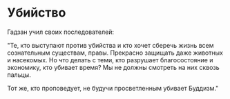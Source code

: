# Убийство

Гадзан учил своих последователей:

"Те, кто выступают против убийства и кто хочет сберечь жизнь всем сознательным существам, правы. Прекрасно защищать даже животных и насекомых. Но что делать с теми, кто разрушает благосостояние и экономику, кто убивает время? Мы не должны смотреть на них сквозь пальцы.

Тот же, кто проповедует, не будучи просветленным убивает Буддизм."
